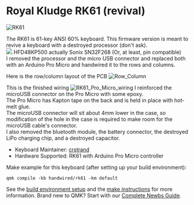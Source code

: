 # Royal Kludge RK61 (revival)

![RK61](https://i.imgur.com/Q27Ttnf.jpg)  

The RK61 is 61-key ANSI 60% keyboard. This firmware version is meant to revive a keyboard with a destroyed processor (don't ask).<br>
![](https://i.imgur.com/jN021Uu.png) HFD48KP500 actually Sonix SN32F268 (Or, at least, pin compatible)<br>
I removed the processor and the micro USB connector and replaced both with an Arduino Pro Micro and handwired it to the rows and columns.

Here is the row/column layout of the PCB
![Row_Column](https://i.imgur.com/ILBRluu.jpg)

This is the finished wiring
![RK61_Pro_Micro_wiring](https://i.imgur.com/RuX8a6s.jpg)
I reinforced the microUSB connector on the Pro Micro with some epoxy.<br>The Pro Micro has Kapton tape on the back and is held in place with hot-melt glue.<br>
The microUSB connector will sit about 4mm lower in the case, so modification of the hole in the case is required to make room for the microUSB cable's connector.<br>
I also removed the bluetooth module, the battery connector, the destroyed LiPo charging chip, and a destroyed capacitor.

* Keyboard Maintainer: [crstrand](https://github.com/crstrand)
* Hardware Supported: RK61 with Arduino Pro Micro controller

Make example for this keyboard (after setting up your build environment):

    qmk compile -kb handwired/rk61 -km default

See the [build environment setup](https://docs.qmk.fm/#/getting_started_build_tools) and the [make instructions](https://docs.qmk.fm/#/getting_started_make_guide) for more information. Brand new to QMK? Start with our [Complete Newbs Guide](https://docs.qmk.fm/#/newbs).
